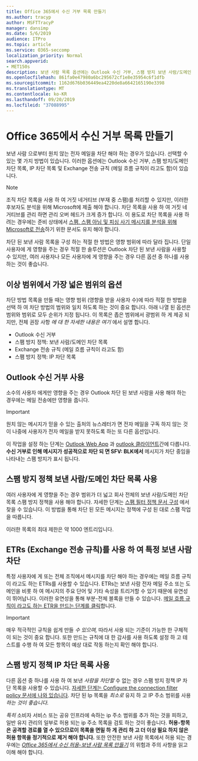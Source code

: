 ```yaml
---
title: Office 365에서 수신 거부 목록 만들기
ms.author: tracyp
author: MSFTTracyP
manager: dansimp
ms.date: 5/6/2019
audience: ITPro
ms.topic: article
ms.service: O365-seccomp
localization_priority: Normal
search.appverid:
- MET150s
description: 보낸 사람 목록 옵션에는 Outlook 수신 거부, 스팸 방지 보낸 사람/도메인 차단 목록, IP 차단 목록 및 ETRs (Exchange 전송 규칙)가 메일 흐름 규칙이 라고도 합니다.
ms.openlocfilehash: 861fa0e47980a6bc295672cf1e8e35954c6f1dfb
ms.sourcegitcommit: 1162d676b036449ea4220de8a6642165190e3398
ms.translationtype: MT
ms.contentlocale: ko-KR
ms.lasthandoff: 09/20/2019
ms.locfileid: "37088995"
---
```

# <a name="create-block-sender-lists-in-office-365"></a>Office 365에서 수신 거부 목록 만들기

보낸 사람 으로부터 원치 않는 전자 메일을 차단 해야 하는 경우가 있습니다. 선택할 수 있는 몇 가지 방법이 있습니다. 이러한 옵션에는 Outlook 수신 거부, 스팸 방지/도메인 차단 목록, IP 차단 목록 및 Exchange 전송 규칙 (메일 흐름 규칙이 라고도 함)이 있습니다.

> [!NOTE]
> 조직 차단 목록을 사용 하 여 거짓 네거티브 (부재 중 스팸)를 처리할 수 있지만, 이러한 후보자도 분석을 위해 Microsoft에 제출 해야 합니다. 차단 목록을 사용 하 여 거짓 네거티브를 관리 하면 관리 오버 헤드가 크게 증가 합니다. 이 용도로 차단 목록을 사용 하려는 경우에는 준비 상태에서 [스팸, 스팸 아님 및 피싱 사기 메시지를 분석을 위해 Microsoft로 전송](https://docs.microsoft.com/en-us/office365/SecurityCompliance/submit-spam-non-spam-and-phishing-scam-messages-to-microsoft-for-analysis)하기 위한 문서도 유지 해야 합니다.

차단 된 보낸 사람 목록을 구성 하는 적절 한 방법은 영향 범위에 따라 달라 집니다. 단일 사용자에 게 영향을 주는 경우 적절 한 솔루션은 Outlook 차단 된 보낸 사람을 사용할 수 있지만, 여러 사용자나 모든 사용자에 게 영향을 주는 경우 다른 옵션 중 하나를 사용 하는 것이 좋습니다.

## <a name="options-from-least-to-broadest-scope"></a>이상 범위에서 가장 넓은 범위의 옵션

차단 방법 목록을 만들 때는 영향 범위 (영향을 받을 사용자 수)에 따라 적절 한 방법을 선택 하 여 차단 방법의 범위와 일치 하도록 하는 것이 중요 합니다. 아래 나열 된 옵션은 범위와 범위로 모두 순위가 지정 됩니다. 이 목록은 좁은 범위에서 광범위 하 게 제공 되지만, 전체 권장 사항 *에 대 한 자세한 내용은 여기* 에서 설명 합니다.

- Outlook 수신 거부
- 스팸 방지 정책: 보낸 사람/도메인 차단 목록
- Exchange 전송 규칙 (메일 흐름 규칙이 라고도 함)
- 스팸 방지 정책: IP 차단 목록

## <a name="use-outlook-blocked-senders"></a>Outlook 수신 거부 사용

소수의 사용자 에게만 영향을 주는 경우 Outlook 차단 된 보낸 사람을 사용 해야 하는 경우에는 메일 전송에만 영향을 줍니다.

> [!IMPORTANT]
> 원치 않는 메시지가 믿을 수 있는 출처의 뉴스레터가 면 전자 메일을 구독 하지 않는 것이 나중에 사용자가 전자 메일을 받지 못하도록 하는 또 다른 옵션입니다.

이 작업을 설정 하는 단계는 [Outlook Web App](https://support.office.com/en-us/article/block-or-allow-junk-email-settings-48c9f6f7-2309-4f95-9a4d-de987e880e46) 과 [outlook 클라이언트](https://support.office.com/en-us/article/overview-of-the-junk-email-filter-5ae3ea8e-cf41-4fa0-b02a-3b96e21de089)간에 다릅니다. **수신 거부로 인해 메시지가 성공적으로 차단 되 면 SFV: BLK에서** 메시지가 차단 중임을 나타내는 스팸 방지가 표시 됩니다.

## <a name="use-anti-spam-policy-senderdomain-block-lists"></a>스팸 방지 정책 보낸 사람/도메인 차단 목록 사용

여러 사용자에 게 영향을 주는 경우 범위가 더 넓고 회사 전체의 보낸 사람/도메인 차단 목록 스팸 방지 정책을 사용 해야 합니다. 자세한 단계는 [스팸 필터 정책 문서 구성](https://docs.microsoft.com/en-us/office365/securitycompliance/configure-your-spam-filter-policies) 에서 찾을 수 있습니다. 이 방법을 통해 차단 된 모든 메시지는 정책에 구성 된 대로 스팸 작업을 따릅니다.

이러한 목록의 최대 제한은 약 1000 엔트리입니다.

## <a name="use-exchange-transport-rules-etrs-to-block-specific-senders"></a>ETRs (Exchange 전송 규칙)를 사용 하 여 특정 보낸 사람 차단

특정 사용자에 게 또는 전체 조직에서 메시지를 차단 해야 하는 경우에는 메일 흐름 규칙이 라고도 하는 ETRs를 사용할 수 있습니다. ETRs는 보낸 사람 전자 메일 주소 또는 도메인을 비롯 하 여 메시지의 주요 단어 및 기타 속성을 트리거할 수 있기 때문에 유연성이 뛰어납니다. 이러한 유연성을 통해 부분-전체 블록을 만들 수 있습니다. [메일 흐름 규칙이 라고도 하는 ETR을 만드는 단계를 클릭](https://docs.microsoft.com/en-us/office365/SecurityCompliance/use-mail-flow-rules-to-set-the-spam-confidence-level-scl-in-messages)합니다.

> [!IMPORTANT]
> 매우 적극적인 규칙을 쉽게 만들 *수 있으며,* 따라서 사용 되는 기준이 가능한 한 구체적이 되는 것이 중요 합니다. 또한 만드는 규칙에 대 한 감사를 사용 하도록 설정 하 고 테스트를 수행 하 여 모든 항목이 예상 대로 작동 하는지 확인 해야 합니다.

## <a name="use-anti-spam-policy-ip-block-lists"></a>스팸 방지 정책 IP 차단 목록 사용

다른 옵션 중 하나를 사용 하 여 보낸 *사람을 차단할* 수 없는 경우 스팸 방지 정책 IP 차단 목록을 사용할 수 있습니다. [자세한 단계는 Configure the connection filter policy 문서에 나와 있습니다](https://docs.microsoft.com/en-us/office365/securitycompliance/configure-the-connection-filter-policy). 차단 된 Ip 목록을 *최소로* 유지 하 고 IP 주소 범위를 사용 *하는 것이 좋습니다.*

*특히* 소비자 서비스 또는 공유 인프라에 속하는 ip 주소 범위를 추가 하는 것을 피하고, 일반 유지 관리의 일부로 허용 되는 ip 주소 목록을 검토 하는 것이 좋습니다. **허용-항목은 공격할 경로를 열 수 있으므로이 목록을 면밀 하 게 관리 하 고 더 이상 필요 하지 않은 허용 항목을 정기적으로 제거 해야 합니다.** 또한 안전한 보낸 사람 목록에서 허용 되는 경우에는 *[Office 365에서 수신 허용-보낸 사람 목록 만들기](create-safe-sender-lists-in-office-365.md)* 의 위험과 주의 사항을 읽고 이해 해야 합니다.
